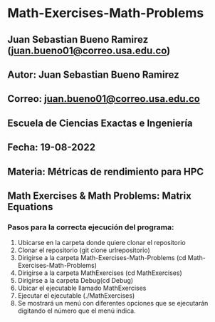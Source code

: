 # Math-Exercises-Math-Problems

## Juan Sebastian Bueno Ramirez (juan.bueno01@correo.usa.edu.co)
## Autor: Juan Sebastian Bueno Ramirez
## Correo: juan.bueno01@correo.usa.edu.co
## Escuela de Ciencias Exactas e Ingeniería
## Fecha: 19-08-2022
## Materia: Métricas de rendimiento para HPC
## Math Exercises & Math Problems: Matrix Equations


### Pasos para la correcta ejecución del programa:

1. Ubicarse en la carpeta donde quiere clonar el repositorio
2. Clonar el repositorio (git clone urlrepositorio)
3. Dirigirse a la carpeta Math-Exercises-Math-Problems (cd Math-Exercises-Math-Problems) 
4. Dirigirse a la carpeta MathExercises (cd MathExercises) 
4. Dirigirse a la carpeta Debug(cd Debug)
5. Ubicar el ejecutable llamado MathExercises
6. Ejecutar el ejecutable (./MathExercises)
7. Se mostrará un menú con diferentes opciones que se ejecutarán digitando el número que el menú indica. 
